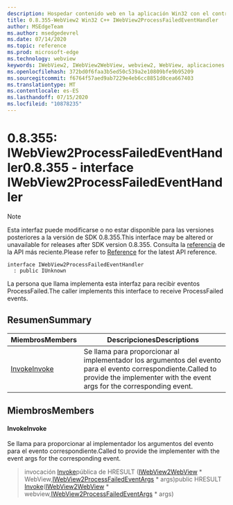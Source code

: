 ```yaml
---
description: Hospedar contenido web en la aplicación Win32 con el control Microsoft Edge WebView2
title: 0.8.355-WebView2 Win32 C++ IWebView2ProcessFailedEventHandler
author: MSEdgeTeam
ms.author: msedgedevrel
ms.date: 07/14/2020
ms.topic: reference
ms.prod: microsoft-edge
ms.technology: webview
keywords: IWebView2, IWebView2WebView, webview2, WebView, aplicaciones Win32, Win32, Edge
ms.openlocfilehash: 372bd0f6faa3b5ed50c539a2e10809bfe9b95209
ms.sourcegitcommit: f6764f57aed9ab7229e4eb6cc8851d0cea667403
ms.translationtype: MT
ms.contentlocale: es-ES
ms.lasthandoff: 07/15/2020
ms.locfileid: "10878235"
---
```

# <span data-ttu-id="7dbc5-104">0.8.355: IWebView2ProcessFailedEventHandler</span><span class="sxs-lookup"><span data-stu-id="7dbc5-104">0.8.355 - interface IWebView2ProcessFailedEventHandler</span></span> 

> [!NOTE]
> <span data-ttu-id="7dbc5-105">Esta interfaz puede modificarse o no estar disponible para las versiones posteriores a la versión de SDK 0.8.355.</span><span class="sxs-lookup"><span data-stu-id="7dbc5-105">This interface may be altered or unavailable for releases after SDK version 0.8.355.</span></span> <span data-ttu-id="7dbc5-106">Consulta la [referencia](../../../webview2-api-reference.md) de la API más reciente.</span><span class="sxs-lookup"><span data-stu-id="7dbc5-106">Please refer to [Reference](../../../webview2-api-reference.md) for the latest API reference.</span></span>

```
interface IWebView2ProcessFailedEventHandler
  : public IUnknown
```

<span data-ttu-id="7dbc5-107">La persona que llama implementa esta interfaz para recibir eventos ProcessFailed.</span><span class="sxs-lookup"><span data-stu-id="7dbc5-107">The caller implements this interface to receive ProcessFailed events.</span></span>

## <span data-ttu-id="7dbc5-108">Resumen</span><span class="sxs-lookup"><span data-stu-id="7dbc5-108">Summary</span></span>

 <span data-ttu-id="7dbc5-109">Miembros</span><span class="sxs-lookup"><span data-stu-id="7dbc5-109">Members</span></span>                        | <span data-ttu-id="7dbc5-110">Descripciones</span><span class="sxs-lookup"><span data-stu-id="7dbc5-110">Descriptions</span></span>
--------------------------------|---------------------------------------------
[<span data-ttu-id="7dbc5-111">Invoke</span><span class="sxs-lookup"><span data-stu-id="7dbc5-111">Invoke</span></span>](#invoke) | <span data-ttu-id="7dbc5-112">Se llama para proporcionar al implementador los argumentos del evento para el evento correspondiente.</span><span class="sxs-lookup"><span data-stu-id="7dbc5-112">Called to provide the implementer with the event args for the corresponding event.</span></span>

## <span data-ttu-id="7dbc5-113">Miembros</span><span class="sxs-lookup"><span data-stu-id="7dbc5-113">Members</span></span>

#### <span data-ttu-id="7dbc5-114">Invoke</span><span class="sxs-lookup"><span data-stu-id="7dbc5-114">Invoke</span></span> 

<span data-ttu-id="7dbc5-115">Se llama para proporcionar al implementador los argumentos del evento para el evento correspondiente.</span><span class="sxs-lookup"><span data-stu-id="7dbc5-115">Called to provide the implementer with the event args for the corresponding event.</span></span>

> <span data-ttu-id="7dbc5-116">invocación [Invoke](#invoke)pública de HRESULT ([IWebView2WebView](IWebView2WebView.md) \* WebView,[IWebView2ProcessFailedEventArgs](IWebView2ProcessFailedEventArgs.md) \* args)</span><span class="sxs-lookup"><span data-stu-id="7dbc5-116">public HRESULT [Invoke](#invoke)([IWebView2WebView](IWebView2WebView.md) \* webview,[IWebView2ProcessFailedEventArgs](IWebView2ProcessFailedEventArgs.md) \* args)</span></span>

